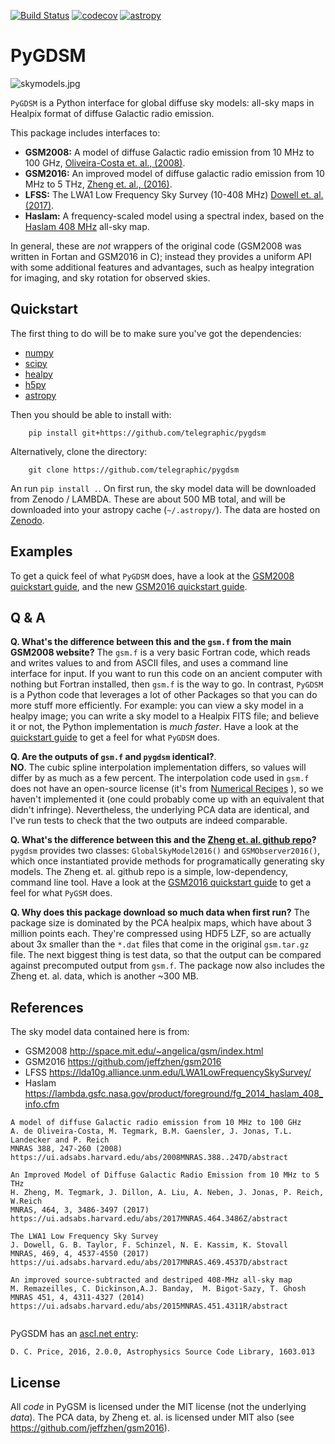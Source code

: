 [![Build Status](https://travis-ci.org/telegraphic/pygdsm.svg?branch=master)](https://travis-ci.org/telegraphic/pygdsm)
[![codecov](https://codecov.io/gh/telegraphic/pygdsm/branch/master/graph/badge.svg)](https://codecov.io/gh/telegraphic/pygdsm)
[![astropy](http://img.shields.io/badge/powered%20by-AstroPy-orange.svg?style=flat)](http://www.astropy.org/) 
 
PyGDSM
=====

![skymodels.jpg](https://github.com/telegraphic/pygdsm/raw/master/docs/skymodels.jpg)



`PyGDSM` is a Python interface for global diffuse sky models: all-sky maps in Healpix format of diffuse Galactic radio emission.

This package includes interfaces to:
 * **GSM2008:** A model of diffuse Galactic radio emission from 10 MHz to 100 GHz, [Oliveira-Costa et. al., (2008)](https://ui.adsabs.harvard.edu/abs/2008MNRAS.388..247D/abstract). 
 * **GSM2016:** An improved model of diffuse galactic radio emission from 10 MHz to 5 THz, [Zheng et. al., (2016)](https://ui.adsabs.harvard.edu/abs/2017MNRAS.464.3486Z/abstract).
 * **LFSS:** The LWA1 Low Frequency Sky Survey (10-408 MHz) [Dowell et. al. (2017)](https://ui.adsabs.harvard.edu/abs/2017MNRAS.469.4537D/abstract). 
 * **Haslam:** A frequency-scaled model using a spectral index, based on the [Haslam 408 MHz](https://lambda.gsfc.nasa.gov/product/foreground/fg_2014_haslam_408_info.cfm) all-sky map.

In general, these are *not* wrappers of the original code (GSM2008 was written in Fortan and GSM2016 in C); instead they provides a uniform API with some additional features and advantages, such as healpy integration for imaging, and sky rotation for observed skies. 


Quickstart
----------

The first thing to do will be to make sure you've got the dependencies: 

* [numpy](http://www.numpy.org/)
* [scipy](http://www.scipy.org/install.html)
* [healpy](http://healpy.readthedocs.org/en/latest/)
* [h5py](http://www.h5py.org/)
* [astropy](http://www.astropy.org/)

Then you should be able to install with:

        pip install git+https://github.com/telegraphic/pygdsm

Alternatively, clone the directory:

        git clone https://github.com/telegraphic/pygdsm
       
An run `pip install .`. On first run, the sky model data will be downloaded from Zenodo / LAMBDA. These are about 500 MB total, and will be downloaded into your astropy cache (`~/.astropy/`). The data are hosted on [Zenodo](https://zenodo.org/record/3479985#.XaASx79S-AY).

Examples
---------

To get a quick feel of what `PyGDSM` does, have a look at the 
[GSM2008 quickstart guide](http://nbviewer.ipython.org/github/telegraphic/PyGSM/blob/master/docs/pygsm_quickstart.ipynb), and the new
[GSM2016 quickstart guide](http://nbviewer.ipython.org/github/telegraphic/PyGSM/blob/master/docs/pygsm2016_quickstart.ipynb).

Q & A
-----

**Q. What's the difference between this and the `gsm.f` from the main GSM2008 website?**
     The `gsm.f` is a very basic Fortran code, which reads and writes values to and from
     ASCII files, and uses a command line interface for input. If you want to run this code
     on an ancient computer with nothing but Fortran installed, then `gsm.f` is the way to go. 
     In contrast, `PyGDSM` is a Python code that leverages a lot of other Packages so that you 
     can do more stuff more efficiently. For example: you can view a sky model in a healpy 
     image; you can write a sky model to a Healpix FITS file; and believe it or not, the 
     Python implementation is *much faster*. Have a look at the 
     [quickstart guide](http://nbviewer.ipython.org/github/telegraphic/PyGSM/blob/master/docs/pygsm_quickstart.ipynb)
     to get a feel for what `PyGDSM` does.

**Q. Are the outputs of `gsm.f` and `pygdsm` identical?**.  
     **NO**. The cubic  spline interpolation implementation differs, so values will differ by as 
     much as a few percent. The interpolation code used in `gsm.f` does not have an open-source
     license (it's from [Numerical Recipes](http://www.nr.com/licenses/) ), so we haven't 
     implemented it (one could probably come up with an equivalent that didn't infringe).
     Nevertheless, the underlying PCA data are identical, and I've run tests to check that
     the two outputs are indeed comparable. 

**Q. What's the difference between this and the [Zheng et. al. github repo](https://github.com/jeffzhen/gsm2016)?**
     `pygdsm` provides two classes: `GlobalSkyModel2016()` and `GSMObserver2016()`, which once instantiated
     provide methods for programatically generating sky models. The Zheng et. al. github repo is a 
     simple, low-dependency, command line tool. Have a look at the 
     [GSM2016 quickstart guide](http://nbviewer.ipython.org/github/telegraphic/PyGSM/blob/master/docs/pygsm2016_quickstart.ipynb)
     to get a feel for what `PyGSM` does.

**Q. Why does this package download so much data when first run?**
     The package size is dominated by the PCA healpix maps, which have about 3 million points each.
     They're compressed using HDF5 LZF, so are actually about 3x smaller than the `*.dat`
     files that come in the original `gsm.tar.gz` file. The next biggest thing is test data,
     so that the output can be compared against precomputed output from `gsm.f`. The package now also includes
     the Zheng et. al. data, which is another ~300 MB.
   

References
----------

The sky model data contained here is from:
* GSM2008 http://space.mit.edu/~angelica/gsm/index.html 
* GSM2016 https://github.com/jeffzhen/gsm2016
* LFSS https://lda10g.alliance.unm.edu/LWA1LowFrequencySkySurvey/
* Haslam https://lambda.gsfc.nasa.gov/product/foreground/fg_2014_haslam_408_info.cfm


```
A model of diffuse Galactic radio emission from 10 MHz to 100 GHz
A. de Oliveira-Costa, M. Tegmark, B.M. Gaensler, J. Jonas, T.L. Landecker and P. Reich
MNRAS 388, 247-260 (2008)
https://ui.adsabs.harvard.edu/abs/2008MNRAS.388..247D/abstract

An Improved Model of Diffuse Galactic Radio Emission from 10 MHz to 5 THz
H. Zheng, M. Tegmark, J. Dillon, A. Liu, A. Neben, J. Jonas, P. Reich, W.Reich
MNRAS, 464, 3, 3486-3497 (2017)
https://ui.adsabs.harvard.edu/abs/2017MNRAS.464.3486Z/abstract

The LWA1 Low Frequency Sky Survey
J. Dowell, G. B. Taylor, F. Schinzel, N. E. Kassim, K. Stovall
MNRAS, 469, 4, 4537-4550 (2017)
https://ui.adsabs.harvard.edu/abs/2017MNRAS.469.4537D/abstract

An improved source-subtracted and destriped 408-MHz all-sky map 
M. Remazeilles, C. Dickinson,A.J. Banday,  M. Bigot-Sazy, T. Ghosh
MNRAS 451, 4, 4311-4327 (2014)
https://ui.adsabs.harvard.edu/abs/2015MNRAS.451.4311R/abstract
 
```

PyGSDM has an [ascl.net entry](https://ascl.net/1603.013):

```
D. C. Price, 2016, 2.0.0, Astrophysics Source Code Library, 1603.013
```

License
-------

All *code* in PyGSM is licensed under the MIT license (not the underlying *data*). 
The PCA data, by Zheng et. al. is licensed under MIT also (see https://github.com/jeffzhen/gsm2016).

